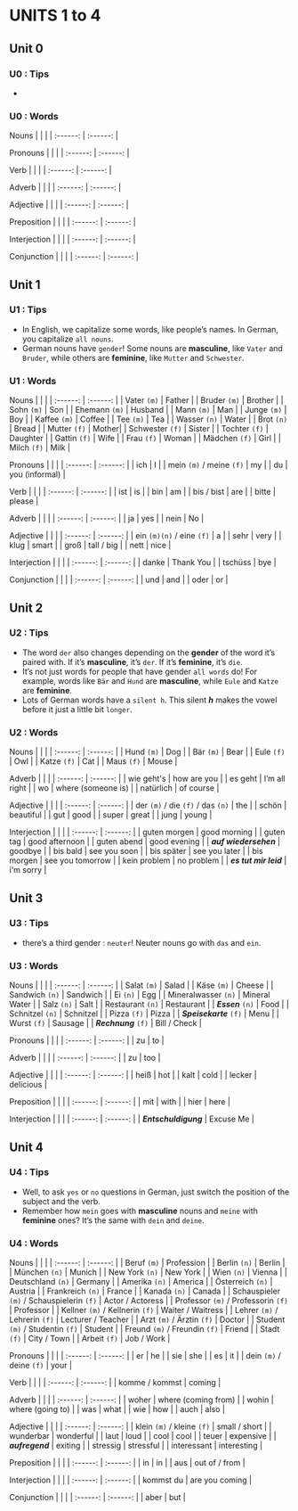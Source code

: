 # UNITS 1 to 4

## Unit 0

### U0 : Tips

-

### U0 : Words

Nouns
| <!-- --> | <!-- --> |
| :------: | :------: |

Pronouns
| <!-- --> | <!-- --> |
| :------: | :------: |

Verb
| <!-- --> | <!-- --> |
| :------: | :------: |

Adverb
| <!-- --> | <!-- --> |
| :------: | :------: |

Adjective
| <!-- --> | <!-- --> |
| :------: | :------: |

Preposition
| <!-- --> | <!-- --> |
| :------: | :------: |

Interjection
| <!-- --> | <!-- --> |
| :------: | :------: |

Conjunction
| <!-- --> | <!-- --> |
| :------: | :------: |

## Unit 1

### U1 : Tips

- In English, we capitalize some words, like people’s names. In German, you capitalize `all nouns`.
- German nouns have `gender`! Some nouns are **masculine**, like `Vater` and `Bruder`, while others are **feminine**, like `Mutter` and `Schwester`.

### U1 : Words

Nouns
| <!-- --> | <!-- --> |
| :------: | :------: |
| Vater `(m)` | Father |
| Bruder `(m)` | Brother |
| Sohn `(m)` | Son |
| Ehemann `(m)` | Husband |
| Mann `(m)` | Man |
| Junge `(m)` | Boy |
| Kaffee `(m)` | Coffee |
| Tee `(m)` | Tea |
| Wasser `(n)` | Water |
| Brot `(n)` | Bread |
| Mutter `(f)` | Mother|
| Schwester `(f)` | Sister |
| Tochter `(f)` | Daughter |
| Gattin `(f)` | Wife |
| Frau `(f)` | Woman |
| Mädchen `(f)` | Girl |
| Milch `(f)` | Milk |

Pronouns
| <!-- --> | <!-- --> |
| :------: | :------: |
| ich | I |
| mein `(m)` / meine `(f)` | my |
| du | you (informal) |

Verb
| <!-- --> | <!-- --> |
| :------: | :------: |
| ist | is |
| bin | am |
| bis / bist | are |
| bitte | please |

Adverb
| <!-- --> | <!-- --> |
| :------: | :------: |
| ja | yes |
| nein | No |

Adjective
| <!-- --> | <!-- --> |
| :------: | :------: |
| ein `(m)(n)` / eine `(f)` | a |
| sehr | very |
| klug | smart |
| groß | tall / big |
| nett | nice |

Interjection
| <!-- --> | <!-- --> |
| :------: | :------: |
| danke | Thank You |
| tschüss | bye |

Conjunction
| <!-- --> | <!-- --> |
| :------: | :------: |
| und | and |
| oder | or |

## Unit 2

### U2 : Tips

- The word `der` also changes depending on the **gender** of the word it’s paired with. If it’s **masculine**, it’s `der`. If it’s **feminine**, it’s `die`.
- It’s not just words for people that have gender `all words` do! For example, words like `Bär` and `Hund` are **masculine**, while `Eule` and `Katze` are **feminine**.
- Lots of German words have a `silent h`. This silent ***h*** makes the vowel before it just a little bit `longer`.

### U2 : Words

Nouns
| <!-- --> | <!-- --> |
| :------: | :------: |
| Hund `(m)` | Dog |
| Bär `(m)` | Bear |
| Eule `(f)` | Owl |
| Katze `(f)` | Cat |
| Maus `(f)` | Mouse |

Adverb
| <!-- --> | <!-- --> |
| :------: | :------: |
| wie geht's | how are you |
| es geht | I’m all right |
| wo | where (someone is) |
| natürlich | of course |

Adjective
| <!-- --> | <!-- --> |
| :------: | :------: |
| der `(m)` / die `(f)` / das `(n)` | the |
| schön | beautiful |
| gut | good |
| super | great |
| jung | young |

Interjection
| <!-- --> | <!-- --> |
| :------: | :------: |
| guten morgen | good morning |
| guten tag | good afternoon |
| guten abend | good evening |
| ***auf wiedersehen*** | goodbye |
| bis bald | see you soon |
| bis später | see you later |
| bis morgen | see you tomorrow |
| kein problem | no problem |
| ***es tut mir leid*** | i'm sorry |

## Unit 3

### U3 : Tips

- there’s a third gender : `neuter`! Neuter nouns go with `das` and `ein`.

### U3 : Words

Nouns
| <!-- --> | <!-- --> |
| :------: | :------: |
| Salat `(m)` | Salad |
| Käse `(m)` | Cheese |
| Sandwich `(n)` | Sandwich |
| Ei `(n)` | Egg |
| Mineralwasser `(n)` | Mineral Water |
| Salz `(n)` | Salt |
| Restaurant `(n)` | Restaurant |
| ***Essen*** `(n)` | Food |
| Schnitzel `(n)` | Schnitzel |
| Pizza `(f)` | Pizza |
| ***Speisekarte*** `(f)` | Menu |
| Wurst `(f)` | Sausage |
| ***Rechnung*** `(f)` | Bill / Check |

Pronouns
| <!-- --> | <!-- --> |
| :------: | :------: |
| zu | to |

Adverb
| <!-- --> | <!-- --> |
| :------: | :------: |
| zu | too |

Adjective
| <!-- --> | <!-- --> |
| :------: | :------: |
| heiß | hot |
| kalt | cold |
| lecker | delicious |

Preposition
| <!-- --> | <!-- --> |
| :------: | :------: |
| mit | with |
| hier | here |

Interjection
| <!-- --> | <!-- --> |
| :------: | :------: |
| ***Entschuldigung*** | Excuse Me |

## Unit 4

### U4 : Tips

- Well, to ask `yes` or `no` questions in German, just switch the position of the subject and the verb.
- Remember how `mein` goes with **masculine** nouns and `meine` with **feminine** ones? It’s the same with `dein` and `deine`.

### U4 : Words

Nouns
| <!-- --> | <!-- --> |
| :------: | :------: |
| Beruf `(m)` | Profession |
| Berlin `(n)` | Berlin |
| München `(n)` | Munich |
| New York `(n)` | New York |
| Wien `(n)` | Vienna |
| Deutschland `(n)` | Germany |
| Amerika `(n)` | America |
| Österreich `(n)` | Austria |
| Frankreich `(n)` | France |
| Kanada `(n)` | Canada |
| Schauspieler `(m)` / Schauspielerin `(f)` | Actor / Actoress |
| Professor `(m)` / Professorin `(f)` | Professor |
| Kellner `(m)` / Kellnerin `(f)` | Waiter / Waitress |
| Lehrer `(m)` / Lehrerin `(f)` | Lecturer / Teacher |
| Arzt `(m)` / Ärztin `(f)` | Doctor |
| Student `(m)` / Studentin `(f)` | Student |
| Freund `(m)` / Freundin `(f)` | Friend |
| Stadt `(f)` | City / Town |
| Arbeit `(f)` | Job / Work |

Pronouns
| <!-- --> | <!-- --> |
| :------: | :------: |
| er | he |
| sie | she |
| es | it |
| dein `(m)` / deine `(f)` | your |

Verb
| <!-- --> | <!-- --> |
| :------: | :------: |
| komme / kommst | coming |

Adverb
| <!-- --> | <!-- --> |
| :------: | :------: |
| woher | where (coming from) |
| wohin | where (going to) |
| was | what |
| wie | how |
| auch | also |

Adjective
| <!-- --> | <!-- --> |
| :------: | :------: |
| klein `(m)` / kleine `(f)` | small / short |
| wunderbar | wonderful |
| laut | loud |
| cool | cool |
| teuer | expensive |
| ***aufregend*** | exiting |
| stressig | stressful |
| interessant | interesting |

Preposition
| <!-- --> | <!-- --> |
| :------: | :------: |
| in | in |
| aus | out of / from |

Interjection
| <!-- --> | <!-- --> |
| :------: | :------: |
| kommst du | are you coming |

Conjunction
| <!-- --> | <!-- --> |
| :------: | :------: |
| aber | but |
